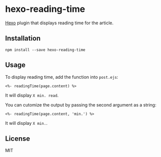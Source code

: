 # hexo-reading-time
[Hexo](https://hexo.io/) plugin that displays reading time for the article.

## Installation

```
npm install --save hexo-reading-time
```

## Usage

To display reading time, add the function into `post.ejs`:
```
<%- readingTime(page.content) %>
```
It will display `X min. read`.

You can cutomize the output by passing the second argument as a string:
```
<%- readingTime(page.content, 'min.') %>
```
It will display `X min.`.


## License
MIT
